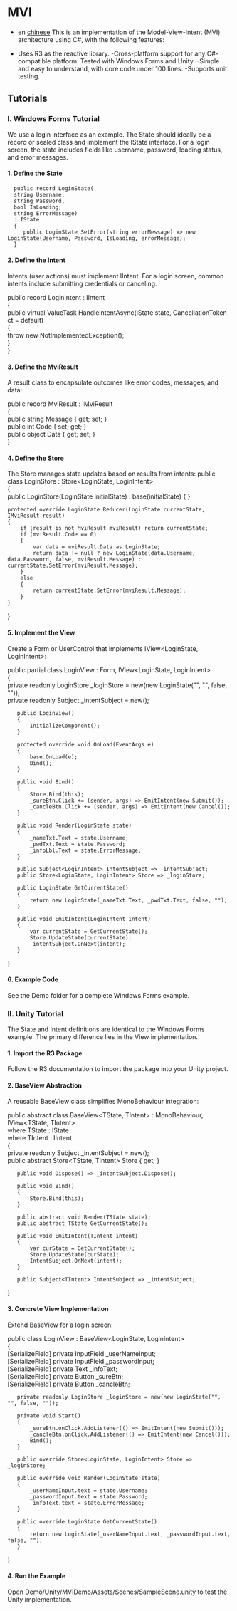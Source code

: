 # MVI
- en [chinese](Readem_zh.md)
This is an implementation of the Model-View-Intent (MVI) architecture using C#, with the following features:

- Uses R3 as the reactive library.
-Cross-platform support for any C#-compatible platform. Tested with Windows Forms and Unity.
-Simple and easy to understand, with core code under 100 lines.
-Supports unit testing.
## Tutorials
### I. Windows Forms Tutorial
We use a login interface as an example. The State should ideally be a record or sealed class and implement the IState interface. For a login screen, the state includes fields like username, password, loading status, and error messages.

#### 1. Define the State

      public record LoginState(  
      string Username,  
      string Password,  
      bool IsLoading,  
      string ErrorMessage)  
      : IState  
      {  
         public LoginState SetError(string errorMessage) => new LoginState(Username, Password, IsLoading, errorMessage);  
      }
#### 2. Define the Intent
   Intents (user actions) must implement IIntent. For a login screen, common intents include submitting credentials or canceling.


   public record LoginIntent : IIntent  
   {  
      public virtual ValueTask<IMviResult> HandleIntentAsync(IState state, CancellationToken ct = default)  
      {  
         throw new NotImplementedException();  
      }  
   }
#### 3. Define the MviResult
   A result class to encapsulate outcomes like error codes, messages, and data:


   public record MviResult : IMviResult  
   {  
      public string Message { get; set; }  
      public int Code { set; get; }  
      public object Data { get; set; }  
   }
#### 4. Define the Store
   The Store manages state updates based on results from intents:
   public class LoginStore : Store<LoginState, LoginIntent>  
   {  
   public LoginStore(LoginState initialState) : base(initialState) { }

    protected override LoginState Reducer(LoginState currentState, IMviResult result)  
    {  
        if (result is not MviResult mviResult) return currentState;  
        if (mviResult.Code == 0)  
        {  
            var data = mviResult.Data as LoginState;  
            return data != null ? new LoginState(data.Username, data.Password, false, mviResult.Message) : currentState.SetError(mviResult.Message);  
        }  
        else  
        {  
            return currentState.SetError(mviResult.Message);  
        }  
    }  
   }
####  5. Implement the View
   Create a Form or UserControl that implements IView<LoginState, LoginIntent>:

   public partial class LoginView : Form, IView<LoginState, LoginIntent>  
   {  
      private readonly LoginStore _loginStore = new(new LoginState("", "", false, ""));  
      private readonly Subject<LoginIntent> _intentSubject = new();
   
       public LoginView()  
       {  
           InitializeComponent();  
       }  
   
       protected override void OnLoad(EventArgs e)  
       {  
           base.OnLoad(e);  
           Bind();  
       }  
   
       public void Bind()  
       {  
           Store.Bind(this);  
           _sureBtn.Click += (sender, args) => EmitIntent(new Submit());  
           _cancleBtn.Click += (sender, args) => EmitIntent(new Cancel());  
       }  
   
       public void Render(LoginState state)  
       {  
           _nameTxt.Text = state.Username;  
           _pwdTxt.Text = state.Password;  
           _infoLbl.Text = state.ErrorMessage;  
       }  
   
       public Subject<LoginIntent> IntentSubject => _intentSubject;  
       public Store<LoginState, LoginIntent> Store => _loginStore;  
   
       public LoginState GetCurrentState()  
       {  
           return new LoginState(_nameTxt.Text, _pwdTxt.Text, false, "");  
       }  
   
       public void EmitIntent(LoginIntent intent)  
       {  
           var currentState = GetCurrentState();  
           Store.UpdateState(currentState);  
           _intentSubject.OnNext(intent);  
       }  
   }
#### 6. Example Code
   See the Demo folder for a complete Windows Forms example.

### II. Unity Tutorial
   The State and Intent definitions are identical to the Windows Forms example. The primary difference lies in the View implementation.

#### 1. Import the R3 Package
   Follow the R3 documentation to import the package into your Unity project.

#### 2. BaseView Abstraction
   A reusable BaseView class simplifies MonoBehaviour integration:

   public abstract class BaseView<TState, TIntent> : MonoBehaviour, IView<TState, TIntent>  
   where TState : IState  
   where TIntent : IIntent  
   {  
      private readonly Subject<TIntent> _intentSubject = new();  
      public abstract Store<TState, TIntent> Store { get; }
   
       public void Dispose() => _intentSubject.Dispose();  
   
       public void Bind()  
       {  
           Store.Bind(this);  
       }  
   
       public abstract void Render(TState state);  
       public abstract TState GetCurrentState();  
   
       public void EmitIntent(TIntent intent)  
       {  
           var curState = GetCurrentState();  
           Store.UpdateState(curState);  
           IntentSubject.OnNext(intent);  
       }  
   
       public Subject<TIntent> IntentSubject => _intentSubject;  
   }
#### 3. Concrete View Implementation
   Extend BaseView for a login screen:

   public class LoginView : BaseView<LoginState, LoginIntent>  
   {  
      [SerializeField] private InputField _userNameInput;  
      [SerializeField] private InputField _passwordInput;  
      [SerializeField] private Text _infoText;  
      [SerializeField] private Button _sureBtn;  
      [SerializeField] private Button _cancleBtn;
   
       private readonly LoginStore _loginStore = new(new LoginState("", "", false, ""));  
   
       private void Start()  
       {  
           _sureBtn.onClick.AddListener(() => EmitIntent(new Submit()));  
           _cancleBtn.onClick.AddListener(() => EmitIntent(new Cancel()));  
           Bind();  
       }  
   
       public override Store<LoginState, LoginIntent> Store => _loginStore;  
   
       public override void Render(LoginState state)  
       {  
           _userNameInput.text = state.Username;  
           _passwordInput.text = state.Password;  
           _infoText.text = state.ErrorMessage;  
       }  
   
       public override LoginState GetCurrentState()  
       {  
           return new LoginState(_userNameInput.text, _passwordInput.text, false, "");  
       }  
   }
#### 4. Run the Example
   Open Demo/Unity/MVIDemo/Assets/Scenes/SampleScene.unity to test the Unity implementation.